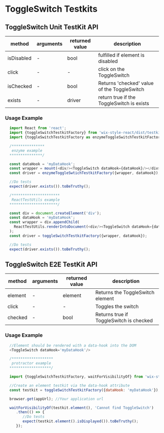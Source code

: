 # ToggleSwitch Testkits

## ToggleSwitch Unit TestKit API

| method | arguments | returned value | description |
|--------|-----------|----------------|-------------|
| isDisabled | - | bool | fulfilled if element is disabled |
| click | - | - | click on the ToggleSwitch |
| isChecked | - | bool | Returns 'checked' value of the ToggleSwitch |
| exists | - | driver | return true if the ToggleSwitch is exists |

### Usage Example

```javascript
  import React from 'react';
  import {toggleSwitchTestkitFactory} from 'wix-style-react/dist/testkit';
  import {toggleSwitchTestkitFactory as enzymeToggleSwitchTestkitFactory} from 'wix-style-react/dist/testkit/enzyme';

  /***************
   enzyme example
  ***************/

  const dataHook = 'myDataHook';
  const wrapper = mount(<div/><ToggleSwitch dataHook={dataHook}/></div>);
  const driver = enzymeToggleSwtichTestkitFactory({wrapper, dataHook});

  //Do tests
  expect(driver.exists()).toBeTruthy();

  /**********************
   ReactTestUtils example
  **********************/

  const div = document.createElement('div');
  const dataHook = 'myDataHook';
  const wrapper = div.appendChild(
    ReactTestUtils.renderIntoDocument(<div/><ToggleSwitch dataHook={dataHook}/></div>, {dataHook})
  );
  const driver = toggleSwitchTestkitFactory({wrapper, dataHook});

  //Do tests
  expect(driver.exists()).toBeTruthy();
```

## ToggleSwitch E2E TestKit API

| method | arguments | returned value | description |
|--------|-----------|----------------|-------------|
| element | - | element | Returns the ToggleSwitch element |
| click | - | - | Toggles the switch |
| checked | - | bool | Returns true if ToggleSwitch is checked |


### Usage Example

```javascript
  //Element should be rendered with a data-hook into the DOM
  <ToggleSwitch dataHook='myDataHook'/>

  /*******************
   protractor example
  *******************/

  import {toggleSwitchTestkitFactory, waitForVisibilityOf} from 'wix-style-react/dist/testkit/protractor';

  //Create an element testkit via the data-hook attribute
  const testkit = toggleSwitchTestkitFactory({dataHook: 'myDataHook'});

  browser.get(appUrl); //Your application url

  waitForVisibilityOf(testkit.element(), 'Cannot find ToggleSwitch')
     .then(() => {
        //Do tests
        expect(testkit.element().isDisplayed()).toBeTruthy();
     });
```

